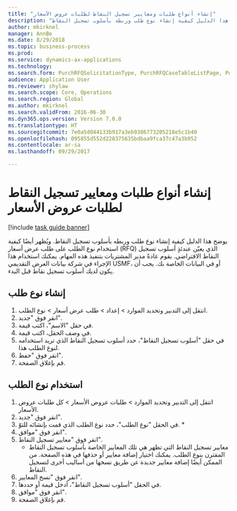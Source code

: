 ```yaml
--- 
title: "إنشاء أنواع طلبات ومعايير تسجيل النقاط‬ لطلبات عروض الأسعار"
description: "يوضح هذا الدليل كيفية إنشاء نوع طلب وربطه بأسلوب تسجيل النقاط."
author: mkirknel
manager: AnnBe
ms.date: 8/29/2018
ms.topic: business-process
ms.prod: 
ms.service: dynamics-ax-applications
ms.technology: 
ms.search.form: PurchRFQSolicitationType, PurchRFQCaseTableListPage, PurchCreateRFQCase, PurchRFQCaseTable, PurchRFQScoringRFQCaseCriteria, PurchRFQScoringCriteriaCopy
audience: Application User
ms.reviewer: shylaw
ms.search.scope: Core, Operations
ms.search.region: Global
ms.author: mkirknel
ms.search.validFrom: 2016-06-30
ms.dyn365.ops.version: Version 7.0.0
ms.translationtype: HT
ms.sourcegitcommit: 7e0a5d044133b917a3eb9386773205218e5c1b40
ms.openlocfilehash: 095855d552d228375635bdbaa9fca37c47a3b952
ms.contentlocale: ar-sa
ms.lasthandoff: 09/29/2017

---
```

# <a name="create-solicitation-types-and-scoring-criteria-for-rfqs"></a>إنشاء أنواع طلبات ومعايير تسجيل النقاط‬ لطلبات عروض الأسعار

[!include [task guide banner](../../includes/task-guide-banner.md)]

يوضح هذا الدليل كيفية إنشاء نوع طلب وربطه بأسلوب تسجيل النقاط. ويُظهر أيضًا كيفية استخدام نوع الطلب على طلب عرض أسعار (RFQ) الذي يعيّن عندئذٍ أسلوب تسجيل النقاط الافتراضي. يقوم عادةً مدير المشتريات بتنفيذ هذه المهام. يمكنك استخدام هذا الإجراء في شركة بيانات العرض التقديمي USMF، أو في البيانات الخاصة بك. يجب أن يكون لديك أسلوب تسجيل نقاط قبل البدء.


## <a name="create-a-solicitation-type"></a>إنشاء نوع طلب
1. انتقل إلى التدبير وتحديد الموارد > إعداد > طلب عرض أسعار > نوع الطلب.
2. انقر فوق "جديد".
3. في حقل "الاسم"، اكتب قيمة.
4. في وصف الحقل، اكتب قيمة.
5. في حقل "أسلوب تسجيل النقاط"، حدد أسلوب تسجيل النقاط الذي تريد استخدامه لنوع الطلب هذا.
6. انقر فوق "حفظ".
7. قم بإغلاق الصفحة.

## <a name="use-the-solicitation-type"></a>استخدام نوع الطلب
1. انتقل إلى التدبير وتحديد الموارد > طلبات عروض الأسعار‬ > كل طلبات عروض الأسعار‬.
2. انقر فوق "جديد".
3. في الحقل "نوع الطلب"، حدد نوع الطلب الذي قمت بإنشائه للتوّ. 
    *   
4. انقر فوق "موافق".
5. انقر فوق "معايير تسجيل النقاط".
    * معايير تسجيل النقاط التي تظهر هي تلك المعايير الخاصة بأسلوب تسجيل النقاط المقترن بنوع الطلب. يمكنك اختيار إضافة معايير أو حذفها في هذه الصفحة. من الممكن أيضًا إضافة معايير جديدة عن طريق نسخها من أساليب أخرى لتسجيل النقاط.  
6. انقر فوق "نسخ المعايير".
7. في الحقل "أسلوب تسجيل النقاط"، أدخل قيمة أو حددها.
8. انقر فوق "موافق".
9. قم بإغلاق الصفحة.


